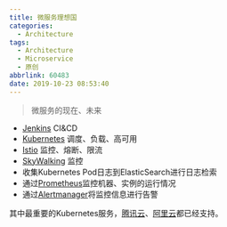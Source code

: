 ```yaml
---
title: 微服务理想国
categories:
  - Architecture
tags:
  - Architecture
  - Microservice
  - 原创
abbrlink: 60483
date: 2019-10-23 08:53:40
---
```


> 微服务的现在、未来

<!-- more -->

* [Jenkins](https://jenkins.io/zh/) CI&CD
* [Kubernetes](https://kubernetes.io/) 调度、负载、高可用
* [Istio](https://istio.io/) 监控、熔断、限流
* [SkyWalking](http://skywalking.apache.org/zh/) 监控
* 收集Kubernetes Pod日志到ElasticSearch进行日志检索
* 通过[Prometheus](https://prometheus.io/)监控机器、实例的运行情况
* 通过[Alertmanager](https://prometheus.io/docs/alerting/alertmanager/)将监控信息进行告警

其中最重要的Kubernetes服务，[腾讯云](https://cloud.tencent.com/product/tke)、[阿里云](https://www.aliyun.com/product/kubernetes?spm=5176.13342246.1kquk9v2l.2.42243ccbAwomc4&aly_as=i7TpRzFx)都已经支持。